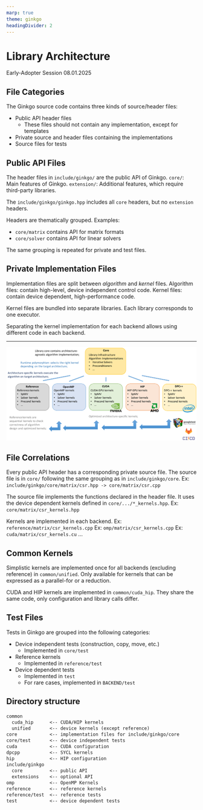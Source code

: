 ```yaml
---
marp: true
theme: ginkgo
headingDivider: 2
---
```


# Library Architecture

<!-- _class: lead -->

Early-Adopter Session 08.01.2025


## File Categories

The Ginkgo source code contains three kinds of source/header files:

- Public API header files
  - These files should not contain any implementation, except for templates
- Private source and header files containing the implementations
- Source files for tests

## Public API Files

The header files in `include/ginkgo/` are the public API of Ginkgo.
`core/`: Main features of Ginkgo.
`extension/`: Additional features, which require third-party libraries.

The `include/ginkgo/ginkgo.hpp` includes all `core` headers, but no `extension` headers.

Headers are thematically grouped. Examples:

- `core/matrix` contains API for matrix formats
- `core/solver` contains API for linear solvers

The same grouping is repeated for private and test files.

## Private Implementation Files

Implementation files are split between *algorithm* and *kernel* files.
Algorithm files: contain high-level, device independent control code.
Kernel files: contain device dependent, high-performance code.

Kernel files are bundled into separate libraries.
Each library corresponds to one executor.

Separating the kernel implementation for each backend allows using different code in each backend.

---

![bg contain](img/library.png)


## File Correlations

Every public API header has a corresponding private source file.
The source file is in `core/` following the same grouping as in `include/ginkgo/core`.
Ex: `include/ginkgo/core/matrix/csr.hpp -> core/matrix/csr.cpp`

The source file implements the functions declared in the header file.
It uses the device dependent kernels defined in `core/.../*_kernels.hpp`.
Ex: `core/matrix/csr_kernels.hpp`

Kernels are implemented in each backend.
Ex: `reference/matrix/csr_kernels.cpp`
Ex: `omp/matrix/csr_kernels.cpp`
Ex: `cuda/matrix/csr_kernels.cu`
...


## Common Kernels

Simplistic kernels are implemented once for all backends (excluding reference) in `common/unified`.
Only available for kernels that can be expressed as a parallel-for or a reduction.


CUDA and HIP kernels are implemented in `common/cuda_hip`.
They share the same code, only configuration and library calls differ.

## Test Files

Tests in Ginkgo are grouped into the following categories:

- Device independent tests (construction, copy, move, etc.)
  - Implemented in `core/test`
- Reference kernels
  - Implemented in `reference/test`
- Device dependent tests
  - Implemented in `test`
  - For rare cases, implemented in `BACKEND/test`


## Directory structure

```text
common
  cuda_hip      <-- CUDA/HIP kernels
  unified       <-- device kernels (except reference)
core            <-- implementation files for include/ginkgo/core
core/test       <-- device independent tests
cuda            <-- CUDA configuration
dpcpp           <-- SYCL kernels
hip             <-- HIP configuration
include/ginkgo
  core          <-- public API
  extensions    <-- optional API
omp             <-- OpenMP Kernels
reference       <-- reference kernels
reference/test  <-- reference tests
test            <-- device dependent tests
```
